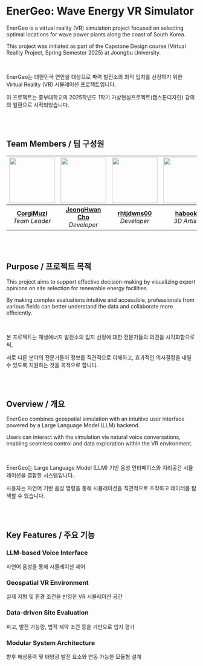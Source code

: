 # EnerGeo: Wave Energy VR Simulator
EnerGeo is a virtual reality (VR) simulation project focused on selecting optimal locations for wave power plants along the coast of South Korea.

This project was initiated as part of the Capstone Design course (Virtual Reality Project, Spring Semester 2025) at Joongbu University.

<br/>

EnerGeo는 대한민국 연안을 대상으로 파력 발전소의 최적 입지를 선정하기 위한 Virtual Reality (VR) 시뮬레이션 프로젝트입니다.

이 프로젝트는 중부대학교의 2025학년도 1학기 가상현실프로젝트(캡스톤디자인) 강의의 일환으로 시작되었습니다.

<br/>
<br/>

## Team Members / 팀 구성원
| <img src="https://avatars.githubusercontent.com/u/49934162?v=4" width="120"/> | <img src="https://avatars.githubusercontent.com/u/36768979?v=4" width="120"/> | <img src="https://avatars.githubusercontent.com/u/136365917?v=4" width="120"/> | <img src="https://avatars.githubusercontent.com/u/162388950?v=4" width="120"/> |
|:--:|:--:|:--:|:--:|
| **[CorgiMuzi](https://github.com/CorgiMuzi)** <br> *Team Leader* | **[JeongHwan Cho](https://github.com/chojh1027)** <br> *Developer* | **[rhtjdwns00](https://github.com/rhtjdwns00)** <br> *Developer* | **[habook](https://github.com/habook)** <br> *3D Artist* |


<br/>
<br/>

## Purpose / 프로젝트 목적
This project aims to support effective decision-making by visualizing expert opinions on site selection for renewable energy facilities.

By making complex evaluations intuitive and accessible, professionals from various fields can better understand the data and collaborate more efficiently.

<br/>

본 프로젝트는 재생에너지 발전소의 입지 선정에 대한 전문가들의 의견을 시각화함으로써,

서로 다른 분야의 전문가들이 정보를 직관적으로 이해하고, 효과적인 의사결정을 내릴 수 있도록 지원하는 것을 목적으로 합니다.

<br/>
<br/>

## Overview / 개요
EnerGeo combines geospatial simulation with an intuitive user interface powered by a Large Language Model (LLM) backend.

Users can interact with the simulation via natural voice conversations, enabling seamless control and data exploration within the VR environment.

<br/>

EnerGeo는 Large Language Model (LLM) 기반 음성 인터페이스와 지리공간 시뮬레이션을 결합한 시스템입니다.

사용자는 자연어 기반 음성 명령을 통해 시뮬레이션을 직관적으로 조작하고 데이터를 탐색할 수 있습니다.

<br/>
<br/>

## Key Features / 주요 기능
### LLM-based Voice Interface
자연어 음성을 통해 시뮬레이션 제어

### Geospatial VR Environment
실제 지형 및 환경 조건을 반영한 VR 시뮬레이션 공간

### Data-driven Site Evaluation
파고, 발전 가능량, 법적 제약 조건 등을 기반으로 입지 평가

### Modular System Architecture
향후 해상풍력 및 태양광 발전 요소와 연동 가능한 모듈형 설계
